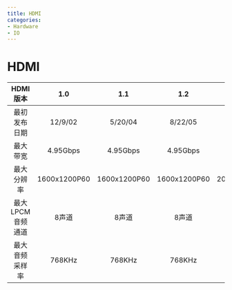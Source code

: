 ```yaml
---
title: HDMI
categories:
- Hardware
- IO
---
```

# HDMI


HDMI版本|	1.0	|1.1|	1.2|	1.3|	1.4|	2.0
:---:|:---:|:---:|:---:|:---:|:---:|:---:
最初发布日期|	12/9/02|	5/20/04|	8/22/05|	6/22/06|	6/5/09	|9/4/13
最大带宽|	4.95Gbps|	4.95Gbps|	4.95Gbps|	10.2Gbps|	10.2Gbps|	18Gbps
最大分辨率|	1600x1200P60|	1600x1200P60|	1600x1200P60|	2048x1536P75|	4096x2160P24|	4096x2160P60
最大LPCM音频通道|	8声道|	8声道|	8声道|	8声道|	8声道|	32声道
最大音频采样率|	768KHz|	768KHz	|768KHz	|768KHz|	768KHz|	1536KHz
